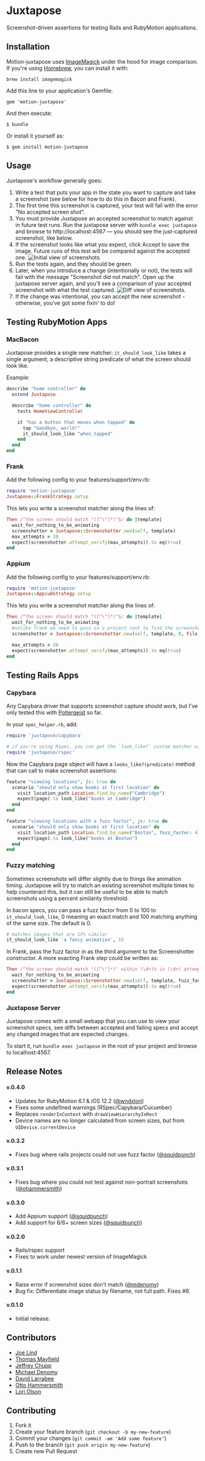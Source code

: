 # Juxtapose

Screenshot-driven assertions for testing Rails and RubyMotion applications.

## Installation

Motion-juxtapose uses [ImageMagick](http://www.imagemagick.org/) under the hood for image comparison. If you're using [Homebrew](http://brew.sh/), you can install it with:

    brew install imagemagick

Add this line to your application's Gemfile:

    gem 'motion-juxtapose'

And then execute:

    $ bundle

Or install it yourself as:

    $ gem install motion-juxtapose

## Usage

Juxtapose's workflow generally goes:

1. Write a test that puts your app in the state you want to capture and take a screenshot (see below for how to do this in Bacon and Frank).
2. The first time this screenshot is captured, your test will fail with the error "No accepted screen shot".
3. You must provide Juxtapose an accepted screenshot to match against in future test runs. Run the juxtapose server with `bundle exec juxtapose` and browse to http://localhost:4567 — you should see the just-captured screenshot, like below.
4. If the screenshot looks like what you expect, click Accept to save the image. Future runs of this test will be compared against the accepted one. ![Initial view of screenshots.](images/initial-view.png)
5. Run the tests again, and they should be green.
6. Later, when you introduce a change (intentionally or not), the tests will fail with the message "Screenshot did not match". Open up the juxtapose server again, and you'll see a comparison of your accepted screenshot with what the test captured. ![Diff view of screenshots.](images/diff-view.png)
7. If the change was intentional, you can accept the new screenshot - otherwise, you've got some fixin' to do!


## Testing RubyMotion Apps

### MacBacon

Juxtapose provides a single new matcher: `it_should_look_like` takes a single argument, a descriptive string predicate of what the screen should look like.

Example:

```ruby
describe "home controller" do
  extend Juxtapose

  describe "home controller" do
    tests HomeViewController

    it "has a button that moves when tapped" do
      tap "Goodbye, world!"
      it_should_look_like "when_tapped"
    end
  end
end
```

### Frank

Add the following config to your features/support/env.rb:

```ruby
require 'motion-juxtapose'
Juxtapose::FrankStrategy.setup
```

This lets you write a screenshot matcher along the lines of:

```ruby
Then /^the screen should match "([^\"]*)"$/ do |template|
  wait_for_nothing_to_be_animating
  screenshotter = Juxtapose::Screenshotter.new(self, template)
  max_attempts = 20
  expect(screenshotter.attempt_verify(max_attempts)).to eq(true)
end
```

### Appium

Add the following config to your features/support/env.rb:

```ruby
require 'motion-juxtapose'
Juxtapose::AppiumStrategy.setup
```

This lets you write a screenshot matcher along the lines of:

```ruby
Then /^the screen should match "([^\"]*)"$/ do |template|
  wait_for_nothing_to_be_animating
  #unlike frank we need to pass in a project root to find the screenshot directory
  screenshotter = Juxtapose::Screenshotter.new(self, template, 0, File.expand_path('./'))

  max_attempts = 20
  expect(screenshotter.attempt_verify(max_attempts)).to eq(true)
end
```

## Testing Rails Apps

### Capybara

Any Capybara driver that supports screenshot capture should work, but I've only tested this with [Poltergeist](https://github.com/teampoltergeist/poltergeist) so far.

In your `spec_helper.rb`, add:

```ruby
require 'juxtapose/capybara'

# if you're using Rspec, you can get the `look_like?` custom matcher with:
require 'juxtapose/rspec'
```

Now the Capybara page object will have a `looks_like?(predicate)` method that can call to make screenshot assertions:

```ruby
feature "viewing locations", js: true do
  scenario "should only show books at first location" do
    visit location_path Location.find_by_name("Cambridge")
    expect(page).to look_like("books at Cambridge")
  end
end

feature "viewing locations with a fuzz factor", js: true do
  scenario "should only show books at first location" do
    visit location_path Location.find_by_name("Boston", fuzz_factor: 4)
    expect(page).to look_like("books at Boston")
  end
end
```

### Fuzzy matching

Sometimes screenshots will differ slightly due to things like animation timing. Juxtapose will try to match an existing screenshot multiple times to help counteract this, but it can still be useful to be able to match screenshots using a percent similarity threshold. 

In bacon specs, you can pass a fuzz factor from 0 to 100 to `it_should_look_like`, 0 meaning an exact match and 100 matching anything of the same size. The default is 0.

```ruby
# matches images that are 15% similar
it_should_look_like 'a fancy animation', 15
```

In Frank, pass the fuzz factor in as the third argument to the Screenshotter constructor. A more exacting Frank step could be written as:

```ruby
Then /^the screen should match "([^\"]*)" within (\d+)% in (\d+) attempts$/ do |template, fuzz_factor, max_attempts|
  wait_for_nothing_to_be_animating
  screenshotter = Juxtapose::Screenshotter.new(self, template, fuzz_factor)
  expect(screenshotter.attempt_verify(max_attempts)).to eq(true)
end
```

### Juxtapose Server

Juxtapose comes with a small webapp that you can use to view your screenshot specs, see diffs between accepted and failing specs and accept any changed images that are expected changes.

To start it, run `bundle exec juxtapose` in the root of your project and browse to localhost:4567.

## Release Notes

#### v.0.4.0

* Updates for RubyMotion 6.1 & iOS 12.2 ([@wndxlori](http://github.com/wndxlori))
* Fixes some undefined warnings (RSpec/Capybara/Cucumber)
* Replaces `renderInContext` with `drawViewHierarchyInRect`
* Device names are no longer calculated from screen sizes, but from `UIDevice.currentDevice`

#### v.0.3.2

* Fixes bug where rails projects could not use fuzz factor ([@squidpunch](http://github.com/squidpunch))

#### v.0.3.1

* Fixes bug where you could not test against non-portrait screenshots ([@ohammersmith](https://github.com/ohammersmith))

#### v.0.3.0

* Add Appium support ([@squidpunch](http://github.com/squidpunch))
* Add support for 6/6+ screen sizes ([@squidpunch](http://github.com/squidpunch))

#### v.0.2.0

* Rails/rspec support
* Fixes to work under newest version of ImageMagick

#### v.0.1.1

* Raise error if screenshot sizes don't match ([@mdenomy](http://github.com/mdenomy))
* Bug fix: Differentiate image status by filename, not full path. Fixes #8.

#### v.0.1.0

* Initial release.

## Contributors

* [Joe Lind](http://github.com/joelind)
* [Thomas Mayfield](http://github.com/thegreatape )
* [Jeffrey Chupp](http://github.com/semanticart)
* [Michael Denomy](http://github.com/mdenomy)
* [David Larrabee](http://github.com/squidpunch)
* [Otto Hammersmith](https://github.com/ohammersmith)
* [Lori Olson](https://github.com/wndxlori)


## Contributing

1. Fork it
2. Create your feature branch (`git checkout -b my-new-feature`)
3. Commit your changes (`git commit -am 'Add some feature'`)
4. Push to the branch (`git push origin my-new-feature`)
5. Create new Pull Request
